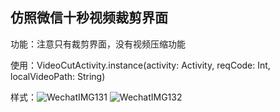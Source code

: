 ## 仿照微信十秒视频裁剪界面

功能：注意只有裁剪界面，没有视频压缩功能

使用：VideoCutActivity.instance(activity: Activity, reqCode: Int, localVideoPath: String)

样式：![WechatIMG131](/Development/Android/workspace/VideoCutDemo/WechatIMG132.jpeg) ![WechatIMG132](/Development/Android/workspace/VideoCutDemo/WechatIMG132.jpeg)
